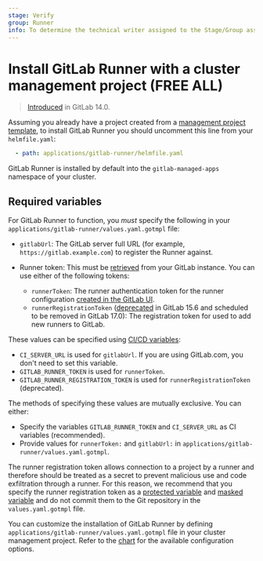```yaml
---
stage: Verify
group: Runner
info: To determine the technical writer assigned to the Stage/Group associated with this page, see https://handbook.gitlab.com/handbook/product/ux/technical-writing/#assignments
---
```


# Install GitLab Runner with a cluster management project **(FREE ALL)**

> [Introduced](https://gitlab.com/gitlab-org/project-templates/cluster-management/-/merge_requests/5) in GitLab 14.0.

Assuming you already have a project created from a
[management project template](../../../../../user/clusters/management_project_template.md), to install GitLab Runner you should
uncomment this line from your `helmfile.yaml`:

```yaml
  - path: applications/gitlab-runner/helmfile.yaml
```

GitLab Runner is installed by default into the `gitlab-managed-apps` namespace of your cluster.

## Required variables

For GitLab Runner to function, you _must_ specify the following in your
`applications/gitlab-runner/values.yaml.gotmpl` file:

- `gitlabUrl`: The GitLab server full URL (for example, `https://gitlab.example.com`)
  to register the Runner against.
- Runner token: This must be [retrieved](../../../../../ci/runners/index.md) from your GitLab instance. You can use
  either of the following tokens:

  - `runnerToken`: The runner authentication token for the runner configuration [created in the GitLab UI](../../../../../ci/runners/runners_scope.md).
  - `runnerRegistrationToken` ([deprecated](https://gitlab.com/gitlab-org/gitlab/-/merge_requests/102681) in GitLab 15.6 and scheduled to be removed in GitLab 17.0): The registration token for used to add new runners to GitLab.

These values can be specified using [CI/CD variables](../../../../../ci/variables/index.md):

- `CI_SERVER_URL` is used for `gitlabUrl`. If you are using GitLab.com, you don't need to set this variable.
- `GITLAB_RUNNER_TOKEN` is used for `runnerToken`.
- `GITLAB_RUNNER_REGISTRATION_TOKEN` is used for `runnerRegistrationToken` (deprecated).

The methods of specifying these values are mutually exclusive. You can either:

- Specify the variables `GITLAB_RUNNER_TOKEN` and `CI_SERVER_URL` as CI variables (recommended).
- Provide values for `runnerToken:` and `gitlabUrl:` in `applications/gitlab-runner/values.yaml.gotmpl`.

The runner registration token allows connection to a project by a runner and therefore should be treated as a secret to prevent malicious use and code exfiltration through a runner. For this reason, we recommend that you specify the runner registration token as a [protected variable](../../../../../ci/variables/index.md#protect-a-cicd-variable) and [masked variable](../../../../../ci/variables/index.md#mask-a-cicd-variable) and do not commit them to the Git repository in the `values.yaml.gotmpl` file.

You can customize the installation of GitLab Runner by defining
`applications/gitlab-runner/values.yaml.gotmpl` file in your cluster
management project. Refer to the
[chart](https://gitlab.com/gitlab-org/charts/gitlab-runner) for the
available configuration options.
